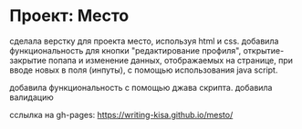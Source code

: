 # Проект: Место

сделала верстку для проекта место, используя html и css. добавила функциональность для кнопки "редактирование профиля", открытие-закрытие попапа и изменение данных, отображаемых на странице, при вводе новых в поля (инпуты), с помощью использования java script.

добавила функциональность с помощью джава скрипта. добавила валидацию

сслылка на gh-pages: https://writing-kisa.github.io/mesto/